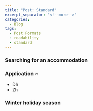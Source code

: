 ```yaml
---
title: "Post: Standard"
excerpt_separator: "<!--more-->"
categories:
  - Blog
tags:
  - Post Formats
  - readability
  - standard
---
```


### Searching for an accommodation 


### Application ~ 
- Dh 
- Zh 

### Winter holiday season